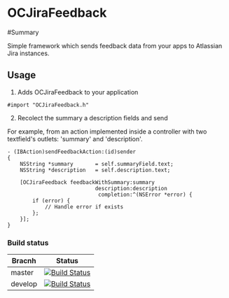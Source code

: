 OCJiraFeedback
==============

#Summary


Simple framework which sends feedback data from your apps to Atlassian Jira instances.

## Usage

1. Adds OCJiraFeedback to your application

```
#import "OCJiraFeedback.h"
```

2. Recolect the summary a description fields and send

For example, from an action implemented inside a controller with two textfield's outlets: 'summary' and 'description'.

```
- (IBAction)sendFeedbackAction:(id)sender
{
	NSString *summary 		= self.summaryField.text;
	NSString *description 	= self.description.text;
	
    [OCJiraFeedback feedbackWithSummary:summary
                            description:description
                             completion:^(NSError *error) {
        if (error) {
            // Handle error if exists
        };
    }];
}
```


### Build status

Bracnh | Status
------------ | -------------
master | [![Build Status](https://travis-ci.org/vbergae/OCJiraFeedback.png?branch=master)](https://travis-ci.org/vbergae/OCJiraFeedback)
develop | [![Build Status](https://travis-ci.org/vbergae/OCJiraFeedback.png?branch=develop)](https://travis-ci.org/vbergae/OCJiraFeedback)
